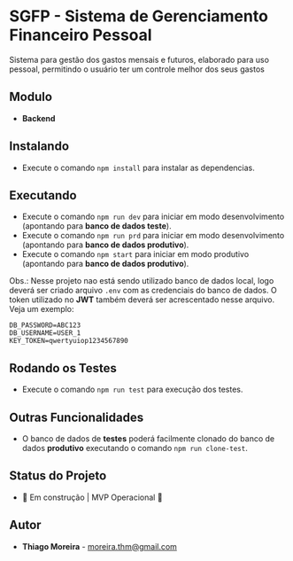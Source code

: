 # SGFP - Sistema de Gerenciamento Financeiro Pessoal

Sistema para gestão dos gastos mensais e futuros, elaborado para uso pessoal, permitindo o usuário ter um controle melhor dos seus gastos

## Modulo

- **Backend**

## Instalando

- Execute o comando `npm install` para instalar as dependencias.

## Executando

- Execute o comando `npm run dev` para iniciar em modo desenvolvimento (apontando para **banco de dados teste**).
- Execute o comando `npm run prd` para iniciar em modo desenvolvimento (apontando para **banco de dados produtivo**).
- Execute o comando `npm start` para iniciar em modo produtivo (apontando para **banco de dados produtivo**).

Obs.: Nesse projeto nao está sendo utilizado banco de dados local, logo deverá ser criado arquivo `.env` com as credenciais do banco de dados. O token utilizado no **JWT** também deverá ser acrescentado nesse arquivo. Veja um exemplo:

```
DB_PASSWORD=ABC123
DB_USERNAME=USER_1
KEY_TOKEN=qwertyuiop1234567890
```

## Rodando os Testes

- Execute o comando `npm run test` para execução dos testes.

## Outras Funcionalidades

- O banco de dados de **testes** poderá facilmente clonado do banco de dados **produtivo** executando o comando `npm run clone-test`.

## Status do Projeto

- 🚀 Em construção | MVP Operacional 🚀

## Autor

- **Thiago Moreira** - moreira.thm@gmail.com
